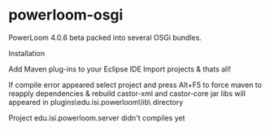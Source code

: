 powerloom-osgi
==============

PowerLoom 4.0.6 beta packed into several OSGi bundles.


Installation

Add Maven plug-ins to your Eclipse IDE
Import projects & thats all!


If compile error appeared select project and press Alt+F5 to force maven to reapply dependencies & rebuild
castor-xml and castor-core jar libs will appeared in plugins\edu.isi.powerloom\lib\ directory


Project edu.isi.powerloom.server didn't compiles yet
